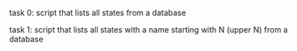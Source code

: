 task 0: script that lists all states from a database

task 1: script that lists all states with a name starting with N (upper N) from a database